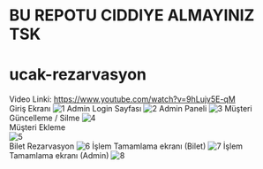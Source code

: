 # BU REPOTU CIDDIYE ALMAYINIZ TSK
# ucak-rezarvasyon
Video Linki: https://www.youtube.com/watch?v=9hLujv5E-qM <br>
Giriş Ekranı
![1](https://user-images.githubusercontent.com/49290969/104104310-4cbf5600-52b8-11eb-843a-d4e633b2b1ab.PNG)
Admin Login Sayfası
![2](https://user-images.githubusercontent.com/49290969/104104311-4d57ec80-52b8-11eb-93b6-6acab6596a9f.PNG)
Admin Paneli
![3](https://user-images.githubusercontent.com/49290969/104104323-5d6fcc00-52b8-11eb-8978-fefbe73618a5.PNG)
Müşteri Güncelleme  / Silme 
![4](https://user-images.githubusercontent.com/49290969/104104325-5ea0f900-52b8-11eb-8ecb-981cc9788abc.PNG) <br>
Müşteri Ekleme <br>
![5](https://user-images.githubusercontent.com/49290969/104104327-5fd22600-52b8-11eb-86e0-5a6a604c5aa5.PNG) <br>
Bilet Rezarvasyon
![6](https://user-images.githubusercontent.com/49290969/104104329-619be980-52b8-11eb-8cea-58c5e24af7ce.PNG)
İşlem Tamamlama ekranı (Bilet)
![7](https://user-images.githubusercontent.com/49290969/104104337-6d87ab80-52b8-11eb-82b7-9b2e9f7ec9ea.PNG)
İşlem Tamamlama ekranı (Admin)
![8](https://user-images.githubusercontent.com/49290969/104104307-4a5cfc00-52b8-11eb-9d5d-a6899eb83d4c.PNG)
